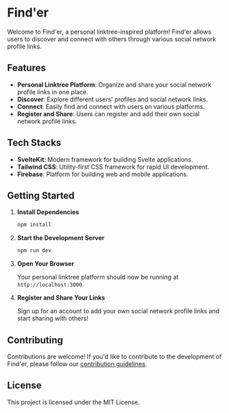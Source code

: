 # Find'er

Welcome to Find'er, a personal linktree-inspired platform! Find'er allows users to discover and connect with others through various social network profile links.

## Features

- **Personal Linktree Platform**: Organize and share your social network profile links in one place.
- **Discover**: Explore different users' profiles and social network links.
- **Connect**: Easily find and connect with users on various platforms.
- **Register and Share**: Users can register and add their own social network profile links.

## Tech Stacks

- **SvelteKit**: Modern framework for building Svelte applications.
- **Tailwind CSS**: Utility-first CSS framework for rapid UI development.
- **Firebase**: Platform for building web and mobile applications.

## Getting Started

1. **Install Dependencies**

    ```bash
    npm install
    ```

2. **Start the Development Server**

    ```bash
    npm run dev
    ```

3. **Open Your Browser**

    Your personal linktree platform should now be running at `http://localhost:3000`.

4. **Register and Share Your Links**

    Sign up for an account to add your own social network profile links and start sharing with others!

## Contributing

Contributions are welcome! If you'd like to contribute to the development of Find'er, please follow our [contribution guidelines](CONTRIBUTING.md).

## License

This project is licensed under the MIT License.